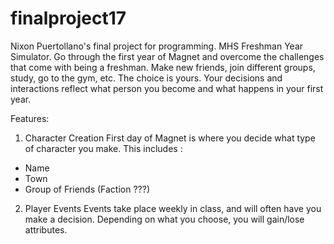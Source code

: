 # finalproject17
Nixon Puertollano's final project for programming. MHS Freshman Year Simulator. 
Go through the first year of Magnet and overcome the challenges that come with being a freshman.
Make new friends, join different groups, study, go to the gym, etc. The choice is yours.
Your decisions and interactions reflect what person you become and what happens in your first year.

Features:
1. Character Creation
First day of Magnet is where you decide what type of character you make. This includes : 
- Name
- Town
- Group of Friends (Faction ???)

2. Player Events
Events take place weekly in class, and will often have you make a decision. Depending on what you choose, you will gain/lose attributes. 
